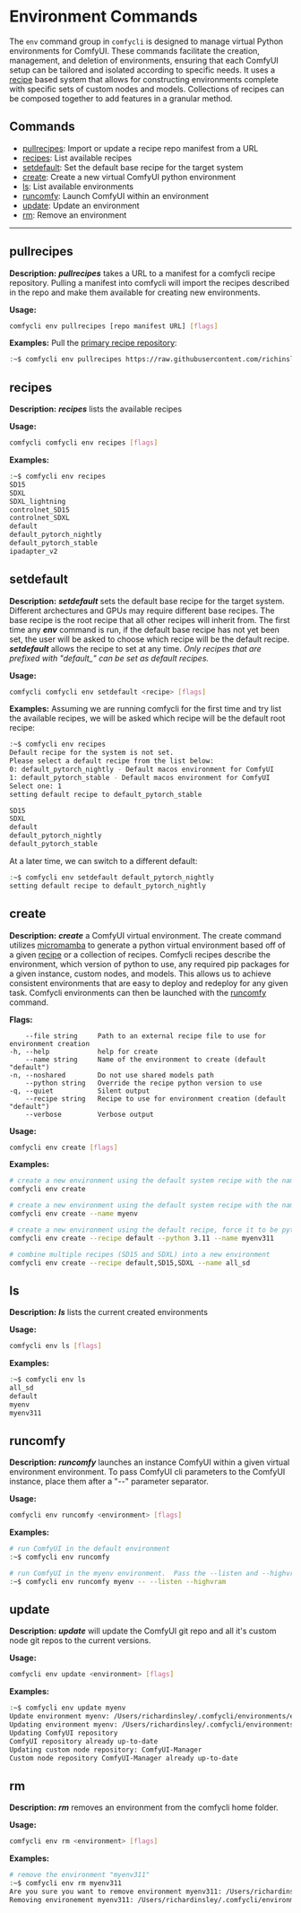 # Environment Commands

The `env` command group in `comfycli` is designed to manage virtual Python environments for ComfyUI. These commands facilitate the creation, management, and deletion of environments, ensuring that each ComfyUI setup can be tailored and isolated according to specific needs.  It uses a [recipe](./recipes.md) based system that allows for constructing environments complete with specific sets of custom nodes and models.  Collections of recipes can be composed together to add features in a granular method.  

## Commands
- [pullrecipes](#pullrecipes): Import or update a recipe repo manifest from a URL
- [recipes](#recipes): List available recipes
- [setdefault](#setdefault): Set the default base recipe for the target system
- [create](#create): Create a new virtual ComfyUI python environment
- [ls](#ls): List available environments
- [runcomfy](#runcomfy): Launch ComfyUI within an environment
- [update](#update): Update an environment
- [rm](#rm): Remove an environment

***
## pullrecipes

**Description:** ***pullrecipes*** takes a URL to a manifest for a comfycli recipe repository.  Pulling a manifest into comfycli will import the recipes described in the repo and make them available for creating new environments.

**Usage:**
```bash
comfycli env pullrecipes [repo manifest URL] [flags]
```

**Examples:**
Pull the [primary recipe repository](https://github.com/richinsley/comfycli/tree/main/recipes):
```bash
:~$ comfycli env pullrecipes https://raw.githubusercontent.com/richinsley/comfycli/main/recipes/manifest.json
```

## recipes

**Description:** ***recipes*** lists the available recipes

**Usage:**
```bash
comfycli comfycli env recipes [flags]
```

**Examples:**
```bash
:~$ comfycli env recipes
SD15
SDXL
SDXL_lightning
controlnet_SD15
controlnet_SDXL
default
default_pytorch_nightly
default_pytorch_stable
ipadapter_v2
```

## setdefault

**Description:** ***setdefault*** sets the default base recipe for the target system.  Different archectures and GPUs may require different base recipes.  The base recipe is the root recipe that all other recipes will inherit from.  The first time any ***env*** command is run, if the default base recipe has not yet been set, the user will 
be asked to choose which recipe will be the default recipe.  ***setdefault*** allows the recipe to set at any time.  *Only recipes that are prefixed with "default_" can be set as default recipes.*

**Usage:**
```bash
comfycli comfycli env setdefault <recipe> [flags]
```

**Examples:**
Assuming we are running comfycli for the first time and try list the available recipes, we will be asked which recipe will be the default root recipe:
```bash
:~$ comfycli env recipes
Default recipe for the system is not set.
Please select a default recipe from the list below:
0: default_pytorch_nightly - Default macos environment for ComfyUI
1: default_pytorch_stable - Default macos environment for ComfyUI
Select one: 1
setting default recipe to default_pytorch_stable

SD15
SDXL
default
default_pytorch_nightly
default_pytorch_stable
```

At a later time, we can switch to a different default:
```bash
:~$ comfycli env setdefault default_pytorch_nightly
setting default recipe to default_pytorch_nightly
```

## create

**Description:** ***create*** a ComfyUI virtual environment.  The create command utilizes [micromamba](https://mamba.readthedocs.io/en/latest/user_guide/micromamba.html) to generate a python virtual environment based off of a given [recipe](./recipes.md) or a collection of recipes.  Comfycli recipes describe the environment, which version of python to use, any required pip packages for a given instance, custom nodes, and models.  This allows us to achieve consistent environments that are easy to deploy and redeploy for any given task. Comfycli environments can then be launched with the [runcomfy](#runcomfy) command.



**Flags:**
```
    --file string     Path to an external recipe file to use for environment creation
-h, --help            help for create
    --name string     Name of the environment to create (default "default")
-n, --noshared        Do not use shared models path
    --python string   Override the recipe python version to use
-q, --quiet           Silent output
    --recipe string   Recipe to use for environment creation (default "default")
    --verbose         Verbose output
```

**Usage:**
```bash
comfycli env create [flags]
```

**Examples:**
```bash
# create a new environment using the default system recipe with the name 'default'
comfycli env create

# create a new environment using the default system recipe with the name 'myenv'
comfycli env create --name myenv

# create a new environment using the default recipe, force it to be python 3.10 and name it 'myenv311'
comfycli env create --recipe default --python 3.11 --name myenv311

# combine multiple recipes (SD15 and SDXL) into a new environment
comfycli env create --recipe default,SD15,SDXL --name all_sd
```

## ls

**Description:** ***ls*** lists the current created environments

**Usage:**
```bash
comfycli env ls [flags]
```

**Examples:**

```bash
:~$ comfycli env ls
all_sd
default
myenv
myenv311
```

## runcomfy

**Description:** ***runcomfy*** launches an instance ComfyUI within a given virtual environment environment.  To pass ComfyUI cli parameters to the ComfyUI instance, place them after a "--" parameter separator.

**Usage:**
```bash
comfycli env runcomfy <environment> [flags]
```

**Examples:**

```bash
# run ComfyUI in the default environment
:~$ comfycli env runcomfy

# run ComfyUI in the myenv environment.  Pass the --listen and --highvram arguments to the ComfyUI script (notice the "--" that separates comfycli parameters from the comfyui parameters)
:~$ comfycli env runcomfy myenv -- --listen --highvram
```

## update

**Description:** ***update*** will update the ComfyUI git repo and all it's custom node git repos to the current versions.

**Usage:**
```bash
comfycli env update <environment> [flags]
```

**Examples:**

```bash
:~$ comfycli env update myenv
Update environment myenv: /Users/richardinsley/.comfycli/environments/envs/myenv [Y]: 
Updating environment myenv: /Users/richardinsley/.comfycli/environments/envs/myenv
Updating ComfyUI repository
ComfyUI repository already up-to-date
Updating custom node repository: ComfyUI-Manager
Custom node repository ComfyUI-Manager already up-to-date
```

## rm

**Description:** ***rm*** removes an environment from the comfycli home folder.

**Usage:**
```bash
comfycli env rm <environment> [flags]
```

**Examples:**

```bash
# remove the environment "myenv311"
:~$ comfycli env rm myenv311
Are you sure you want to remove environment myenv311: /Users/richardinsley/.comfycli/environments/envs/myenv311 [Y]: 
Removing environement myenv311: /Users/richardinsley/.comfycli/environments/envs/myenv311
```